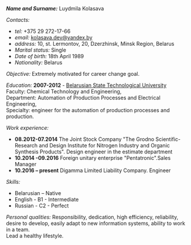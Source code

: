 ***Name and Surname:*** Luydmila Kolasava 

*Contacts:* 
* *tel:* +375 29 272-17-66 
* *email:* kolasava.dev@yandex.by
* *address:* 10, st. Lermontov, 20, Dzerzhinsk, Minsk Region, Belarus
* *Marital status:* Single
* *Date of birth:* 18th  April 1989
* *Nationality:* Belarus

*Objective:* Extremely motivated for career change goal. 

*Education:* **2007-2012** - [Belarusian State Technological University](http://www.belstu.by/) <br/>
Faculty: Chemical Technology and Engineering, <br/>
Department: Automation of Production Processes and Electrical Engineering, <br/>
Specialty: engineer for the automation of production processes and production.

*Work experience:*
* **08.2012-07.2014** The Joint Stock Company "The Grodno Scientific-Research and Design Institute for Nitrogen Industry and Organic Synthesis Products". Design engineer in the estimate department 
* **10.2014 -09.2016** Foreign unitary enterprise "Pentatronic".Sales Manager
* **10.2016 – present** Digamma Limited Liability Company. Engineer

*Skills:*
* Belarusian – Native
* English - B1 - Intermediate
* Russian - C2 - Perfect

*Personal qualities:*
Responsibility, dedication, high efficiency, reliability, desire to develop, easily adapt to new information systems, ability to work in a team. <br/> Lead a healthy lifestyle.
